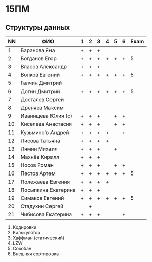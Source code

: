 # 15ПМ
## Структуры данных

| NN  | ФИО                   | 1   | 2   | 3   | 4   | 5   | 6   | Exam |
| --- | --------------------- | --- | --- | --- | --- | --- | --- | ---- |
| 1   | Баранова Яна          | +   | +   | +   |     |     |     |      |
| 2   | Богданов Егор         | +   | +   | +   | +   | +   | +   | 5    |
| 3   | Власов Александр      | +   | +   | +   |     |     |     |      |
| 4   | Волков Евгений        | +   | +   | +   | +   | +   | +   | 5    |
| 5   | Галчин Дмитрий        |     |     |     |     |     |     |      |
| 6   | Догин Дмитрий         | +   | +   | +   | +   | +   | +   | 5    |
| 7   | Досталев Сергей       |     |     |     |     |     |     |      |
| 8   | Дреняев Максим        |     |     |     |     |     |     |      |
| 9   | Иванищева Юлия (с)    | +   | +   | +   |     | +   | +   |      |
| 10  | Киселева Анастасия    | +   | +   | +   |     | +   | +   |      |
| 11  | Кузьмино'в Андрей     | +   | +   | +   | +   |     | +   |      |
| 12  | Лисова Татьяна        | +   | +   | +   | +   |     |     |      |
| 13  | Лямин Михаил          | +   | +   | +   |     | +   |     |      |
| 14  | Махнёв Кирилл         | +   | +   | +   |     |     |     |      |
| 15  | Носов Роман           | +   | +   | +   |     | +   | +   |      |
| 16  | Пестов Артем          | +   | +   | +   | +   | +   | +   | 5    |
| 17  | Полежаева Евгения     | +   | +   | +   | +   |     |     |      |
| 18  | Посыпкина Екатерина   | +   | +   | +   |     |     |     |      |
| 19  | Симаков Евгений       | +   | +   | +   | +   | +   | +   | 5    |
| 20  | Стадухин Сергей       |     | +   |     |     |     |     |      |
| 21  | Чибисова Екатерина    | +   | +   | +   |     |     | +   |      |

1. Кодировки
2. Калькулятор
3. Хаффман (статический)
4. LZW
5. Сокобан
6. Внешняя сортировка
